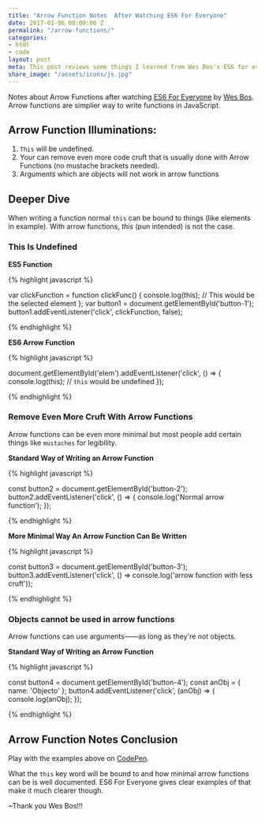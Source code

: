 ```yaml
---
title: "Arrow Function Notes  After Watching ES6 For Everyone"
date: 2017-01-06 00:00:00 Z
permalink: "/arrow-functions/"
categories:
- html
- code
layout: post
meta: This post reviews some things I learned from Wes Bos's ES6 for everyone.
share_image: "/assets/icons/js.jpg"
---
```


Notes about Arrow Functions after watching [ES6 For Everyone](https://es6.io/) by [Wes Bos](http://wesbos.com/). Arrow functions are simplier way to write functions in JavaScript. 

## Arrow Function Illuminations:

1. `This` will be undefined.
2. Your can remove even more code cruft that is usually done with Arrow Functions (no mustache brackets needed).
3. Arguments which are objects will not work in arrow functions

## Deeper Dive

When writing a function normal `this` can be bound to things (like elements in example). With arrow functions, _this_ (pun intended) is not the case.

### This Is Undefined

**ES5 Function**

{% highlight javascript %}

var clickFunction = function clickFunc() {
  console.log(this);
  // This would be the selected element
};
var button1 = document.getElementById('button-1');
button1.addEventListener('click', clickFunction, false);

{% endhighlight %}

**ES6 Arrow Function**

{% highlight javascript %}

document.getElementById('elem').addEventListener('click', () => {
  console.log(this);
  // `this` would be undefined
});

{% endhighlight %}

### Remove Even More Cruft With Arrow Functions

Arrow functions can be even more minimal but most people add certain things like `mustaches` for legibility.

**Standard Way of Writing an Arrow Function**

{% highlight javascript %}

const button2 = document.getElementById('button-2');
button2.addEventListener('click', () => {
  console.log('Normal arrow function');
});

{% endhighlight %}

**More Minimal Way An Arrow Function Can Be Written**

{% highlight javascript %}

const button3 = document.getElementById('button-3');
button3.addEventListener('click', () => console.log('arrow function with less cruft'));

{% endhighlight %}

### Objects cannot be used in arrow functions

Arrow functions can use arguments——as long as they're not objects.

**Standard Way of Writing an Arrow Function**

{% highlight javascript %}

const button4 = document.getElementById('button-4');
const anObj = {
  name: 'Objecto'
};
button4.addEventListener('click', (anObj) => {
  console.log(anObj);
});

{% endhighlight %}


## Arrow Function Notes Conclusion

Play with the examples above on [CodePen](http://codepen.io/yowainwright/pen/5e5d740b1388b400fc1cc0717f5a29f8).

What the `this` key word will be bound to and how minimal arrow functions can be is well documented. ES6 For Everyone gives clear examples of that make it much clearer though.

~Thank you Wes Bos!!!
